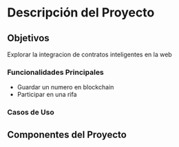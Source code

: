 # Descripción del Proyecto

## Objetivos

Explorar la integracion de contratos inteligentes en la web

### Funcionalidades Principales

- Guardar un numero en blockchain
- Participar en una rifa

### Casos de Uso

## Componentes del Proyecto
